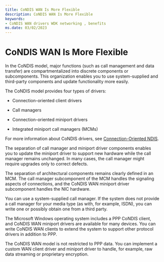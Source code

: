 ```yaml
---
title: CoNDIS WAN Is More Flexible
description: CoNDIS WAN Is More Flexible
keywords:
- CoNDIS WAN drivers WDK networking , benefits
ms.date: 03/02/2023
---
```


# CoNDIS WAN Is More Flexible





In the CoNDIS model, major functions (such as call management and data transfer) are compartmentalized into discrete components or subcomponents. This organization enables you to use system-supplied and third-party components and update functionality more easily.

The CoNDIS model provides four types of drivers:

-   Connection-oriented client drivers

-   Call managers

-   Connection-oriented miniport drivers

-   Integrated miniport call managers (MCMs)

For more information about CoNDIS drivers, see [Connection-Oriented NDIS](connection-oriented-ndis.md).

The separation of call manager and miniport driver components enables you to update the miniport driver to support new hardware while the call manager remains unchanged. In many cases, the call manager might require upgrades only to correct defects.

The separation of architectural components remains clearly defined in an MCM. The call manager subcomponent of the MCM handles the signaling aspects of connections, and the CoNDIS WAN miniport driver subcomponent handles the NIC hardware.

You can use a system-supplied call manager. If the system does not provide a call manager for your media type (as with, for example, ISDN), you can write one or possibly obtain one from a third party.

The Microsoft Windows operating system includes a PPP CoNDIS client, and CoNDIS WAN miniport drivers are available for many devices. You can write CoNDIS WAN clients to extend the system to support other protocol drivers in addition to PPP.

The CoNDIS WAN model is not restricted to PPP data. You can implement a custom WAN client driver and miniport driver to handle, for example, raw data streaming or proprietary encryption.

 

 





